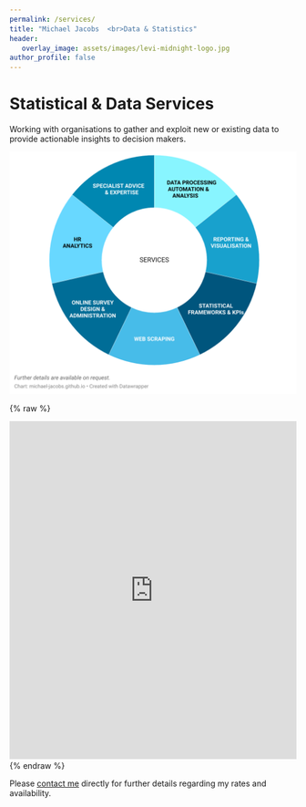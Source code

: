 ```yaml
---
permalink: /services/
title: "Michael Jacobs  <br>Data & Statistics"
header: 
   overlay_image: assets/images/levi-midnight-logo.jpg
author_profile: false
---
```

# Statistical & Data Services

Working with organisations to gather and exploit new or existing data to provide actionable insights to decision makers. 

![Services](/assets/images/services.png)

{% raw %}
<iframe title="Statistical &amp;amp; Data Services" aria-label="chart" id="datawrapper-chart-lNgAd" src="https://datawrapper.dwcdn.net/lNgAd/3/" scrolling="no" frameborder="0" style="width: 0; min-width: 100% !important; border: none;" height="593"></iframe><script type="text/javascript">!function(){"use strict";window.addEventListener("message",(function(a){if(void 0!==a.data["datawrapper-height"])for(var e in a.data["datawrapper-height"]){var t=document.getElementById("datawrapper-chart-"+e)||document.querySelector("iframe[src*='"+e+"']");t&&(t.style.height=a.data["datawrapper-height"][e]+"px")}}))}();
</script>
{% endraw %}
  
Please [contact me](mailto:mjacobsdata@gmail.com) directly for further details regarding my rates and availability. 
